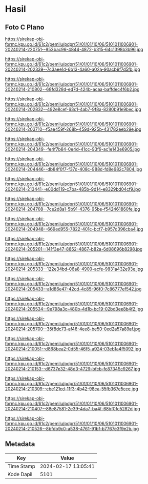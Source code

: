 # Hasil

## Foto C Plano

https://sirekap-obj-formc.kpu.go.id/61c2/pemilu/pdpr/51/01/01/10/06/5101011006901-20240214-220751--853bac96-4844-4872-b315-64c1398b3b96.jpg

https://sirekap-obj-formc.kpu.go.id/61c2/pemilu/pdpr/51/01/01/10/06/5101011006901-20240214-202339--7c3aee1d-6b13-4a60-a02a-90acb9f7d5fb.jpg

https://sirekap-obj-formc.kpu.go.id/61c2/pemilu/pdpr/51/01/01/10/06/5101011006901-20240214-210802--68fd328d-ed7d-424b-acaa-baffdec4f6b2.jpg

https://sirekap-obj-formc.kpu.go.id/61c2/pemilu/pdpr/51/01/01/10/06/5101011006901-20240214-202832--492e8cef-63c1-4ab7-9f8a-8280b91e9bec.jpg

https://sirekap-obj-formc.kpu.go.id/61c2/pemilu/pdpr/51/01/01/10/06/5101011006901-20240214-203710--f5ae459f-268b-459d-925b-431782eeb29e.jpg

https://sirekap-obj-formc.kpu.go.id/61c2/pemilu/pdpr/51/01/01/10/06/5101011006901-20240214-204349--fe4f7b84-0e4d-41cc-93f9-ac1e143e6905.jpg

https://sirekap-obj-formc.kpu.go.id/61c2/pemilu/pdpr/51/01/01/10/06/5101011006901-20240214-204446--db84f0f7-f37d-408c-988d-fd8e682c7804.jpg

https://sirekap-obj-formc.kpu.go.id/61c2/pemilu/pdpr/51/01/01/10/06/5101011006901-20240214-213441--e00dd119-c7ba-485b-9d14-e8329bd04cf9.jpg

https://sirekap-obj-formc.kpu.go.id/61c2/pemilu/pdpr/51/01/01/10/06/5101011006901-20240214-204708--7ce2d8a1-5b91-4376-95be-f542461860fe.jpg

https://sirekap-obj-formc.kpu.go.id/61c2/pemilu/pdpr/51/01/01/10/06/5101011006901-20240214-204948--669ed955-7822-401c-bcf7-b957d396cba4.jpg

https://sirekap-obj-formc.kpu.go.id/61c2/pemilu/pdpr/51/01/01/10/06/5101011006901-20240214-205201--141f3e47-8852-4867-b82a-6d08696b8298.jpg

https://sirekap-obj-formc.kpu.go.id/61c2/pemilu/pdpr/51/01/01/10/06/5101011006901-20240214-205333--122e34bd-06a8-4900-acfe-9831a432e93e.jpg

https://sirekap-obj-formc.kpu.go.id/61c2/pemilu/pdpr/51/01/01/10/06/5101011006901-20240214-205433--a1d86e47-42cd-4c85-96f0-7c86777ef542.jpg

https://sirekap-obj-formc.kpu.go.id/61c2/pemilu/pdpr/51/01/01/10/06/5101011006901-20240214-205534--9e798a3c-480b-4d1b-bc19-02bd3ee8b4f2.jpg

https://sirekap-obj-formc.kpu.go.id/61c2/pemilu/pdpr/51/01/01/10/06/5101011006901-20240214-205700--35f8dc73-af46-4ee8-be50-0ed2a57a89af.jpg

https://sirekap-obj-formc.kpu.go.id/61c2/pemilu/pdpr/51/01/01/10/06/5101011006901-20240214-210051--d868bea2-0d55-46f5-a924-03eb1a4f5092.jpg

https://sirekap-obj-formc.kpu.go.id/61c2/pemilu/pdpr/51/01/01/10/06/5101011006901-20240214-210153--d6737e32-48d3-4729-bfcb-fc87345c9267.jpg

https://sirekap-obj-formc.kpu.go.id/61c2/pemilu/pdpr/51/01/01/10/06/5101011006901-20240214-210309--cbe121cd-11f3-4b42-98ca-55fb367e5cce.jpg

https://sirekap-obj-formc.kpu.go.id/61c2/pemilu/pdpr/51/01/01/10/06/5101011006901-20240214-210407--88e87581-2e39-4da7-ba4f-68bf0fc5282d.jpg

https://sirekap-obj-formc.kpu.go.id/61c2/pemilu/pdpr/51/01/01/10/06/5101011006901-20240214-210526--8bfdb9c0-a538-4761-91bf-b7767e3f9e2b.jpg


## Metadata

| Key        | Value               |
| ---------- | ------------------- |
| Time Stamp | 2024-02-17 13:05:41 |
| Kode Dapil | 5101                |



